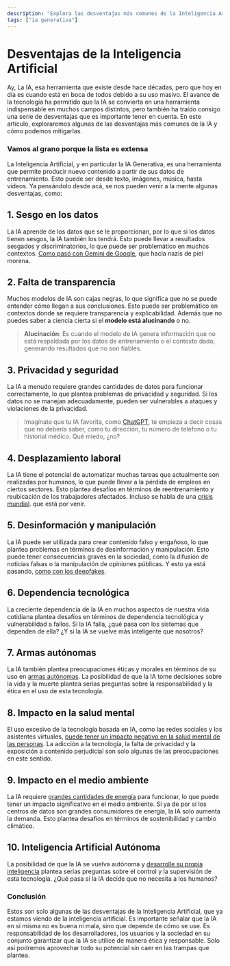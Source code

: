 ```yaml
---
description: "Explora las desventajas más comunes de la Inteligencia Artificial y cómo podemos mitigarlas."
tags: ["ia generativa"]
---
```


# Desventajas de la Inteligencia Artificial

Ay, La IA, esa herramienta que existe desde hace décadas, pero que hoy en día es cuando está en boca de todos debido a su uso masivo. El avance de la tecnología ha permitido que la IA se convierta en una herramienta indispensable en muchos campos distintos, pero también ha traído consigo una serie de desventajas que es importante tener en cuenta. En este artículo, exploraremos algunas de las desventajas más comunes de la IA y cómo podemos mitigarlas.

### Vamos al grano porque la lista es extensa

La Inteligencia Artificial, y en particular la IA Generativa, es una herramienta que permite producir nuevo contenido a partir de sus datos de entrenamiento. Esto puede ser desde texto, imágenes, música, hasta videos. Ya pensándolo desde acá, se nos pueden venir a la mente algunas desventajas, como:

## 1. **Sesgo en los datos**

La IA aprende de los datos que se le proporcionan, por lo que si los datos tienen sesgos, la IA también los tendrá. Esto puede llevar a resultados sesgados y discriminatorios, lo que puede ser problemático en muchos contextos. [Como pasó con Gemini de Google](https://es.wired.com/articulos/gemini-queria-ser-politicamente-correcto-hasta-que-hizo-imagenes-de-segunda-guerra-mundial), que hacía nazis de piel morena.

## 2. **Falta de transparencia**
Muchos modelos de IA son cajas negras, lo que significa que no se puede entender cómo llegan a sus conclusiones. Esto puede ser problemático en contextos donde se requiere transparencia y explicabilidad. Además que no puedes saber a ciencia cierta si el **modelo está alucinando** o no.

> **Alucinación**: Es cuando el modelo de IA genera información que no está respaldada por los datos de entrenamiento o el contexto dado, generando resultados que no son fiables.

## 3. **Privacidad y seguridad**
La IA a menudo requiere grandes cantidades de datos para funcionar correctamente, lo que plantea problemas de privacidad y seguridad. Si los datos no se manejan adecuadamente, pueden ser vulnerables a ataques y violaciones de la privacidad.

> Imagínate que tu IA favorita, como [ChatGPT](https://www.openai.com/chatgpt), te empieza a decir cosas que no debería saber, como tu dirección, tu número de teléfono o tu historial médico. Qué miedo, ¿no?

## 4. **Desplazamiento laboral**
La IA tiene el potencial de automatizar muchas tareas que actualmente son realizadas por humanos, lo que puede llevar a la pérdida de empleos en ciertos sectores. Esto plantea desafíos en términos de reentrenamiento y reubicación de los trabajadores afectados. Incluso se habla de una [crisis mundial](https://es.euronews.com/next/2024/01/15/casi-el-40-de-los-empleos-del-mundo-se-veran-afectados-por-la-ia-segun-la-jefa-del-fmi). que está por venir.

## 5. **Desinformación y manipulación**

La IA puede ser utilizada para crear contenido falso y engañoso, lo que plantea problemas en términos de desinformación y manipulación. Esto puede tener consecuencias graves en la sociedad, como la difusión de noticias falsas o la manipulación de opiniones públicas. Y esto ya está pasando, [como con los deepfakes](https://www.lisainstitute.com/blogs/blog/deepfakes-tipos-consejos-riesgos-amenazas#:~:text=Los%20Deepfakes%20o%20%22falsedades%20profundas,parezcan%20originales%2C%20aut%C3%A9nticos%20y%20reales.).

## 6. **Dependencia tecnológica**
La creciente dependencia de la IA en muchos aspectos de nuestra vida cotidiana plantea desafíos en términos de dependencia tecnológica y vulnerabilidad a fallos. Si la IA falla, ¿qué pasa con los sistemas que dependen de ella? ¿Y si la IA se vuelve más inteligente que nosotros? 


## 7. **Armas autónomas**
La IA también plantea preocupaciones éticas y morales en términos de su uso en [armas autónomas](https://www.weforum.org/agenda/2021/06/the-accelerating-development-of-weapons-powered-by-artificial-risk-is-a-risk-to-humanity/). La posibilidad de que la IA tome decisiones sobre la vida y la muerte plantea serias preguntas sobre la responsabilidad y la ética en el uso de esta tecnología.

## 8. **Impacto en la salud mental**
El uso excesivo de la tecnología basada en IA, como las redes sociales y los asistentes virtuales, [puede tener un impacto negativo en la salud mental de las personas](https://www.bbvaopenmind.com/tecnologia/inteligencia-artificial/asi-influira-la-inteligencia-artificial-en-la-mente-humana/#:~:text=De%20esta%20forma%2C%20la%20inteligencia,explotar%20nuestras%20habilidades%20m%C3%A1s%20humanas.). La adicción a la tecnología, la falta de privacidad y la exposición a contenido perjudicial son solo algunas de las preocupaciones en este sentido.

## 9. **Impacto en el medio ambiente**
La IA requiere [grandes cantidades de energía](https://elperiodicodelaenergia.com/inteligencia-artificial-puede-llegar-consumir-electricidad-pais/) para funcionar, lo que puede tener un impacto significativo en el medio ambiente. Si ya de por sí los centros de datos son grandes consumidores de energía, la IA solo aumenta la demanda. Esto plantea desafíos en términos de sostenibilidad y cambio climático.

## 10. **Inteligencia Artificial Autónoma**

La posibilidad de que la IA se vuelva autónoma y [desarrolle su propia inteligencia](https://www.vozdeamerica.com/a/inteligencia-artificial-autonoma-realidad-o-ficcion-de-hollywood-/6996258.html) plantea serias preguntas sobre el control y la supervisión de esta tecnología. ¿Qué pasa si la IA decide que no necesita a los humanos?


### Conclusión

Estos son solo algunas de las desventajas de la Inteligencia Artificial, que ya estamos viendo de la inteligencia artificial. Es importante señalar que la IA en sí misma no es buena ni mala, sino que depende de cómo se use. Es responsabilidad de los desarrolladores, los usuarios y la sociedad en su conjunto garantizar que la IA se utilice de manera ética y responsable. Solo así podremos aprovechar todo su potencial sin caer en las trampas que plantea.